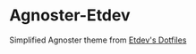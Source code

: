 # Agnoster-Etdev

Simplified Agnoster theme from [Etdev's Dotfiles](https://github.com/etdev/dotfiles)
